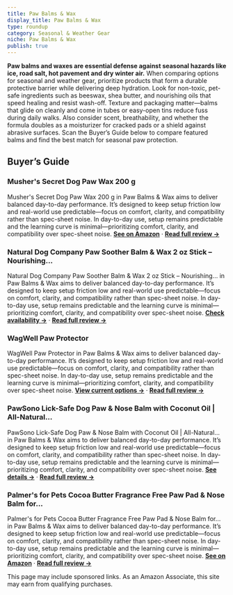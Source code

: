 ```yaml
---
title: Paw Balms & Wax
display_title: Paw Balms & Wax
type: roundup
category: Seasonal & Weather Gear
niche: Paw Balms & Wax
publish: true
---
```


<p><strong>Paw balms and waxes are essential defense against seasonal hazards like ice, road salt, hot pavement and dry winter air.</strong> When comparing options for seasonal and weather gear, prioritize products that form a durable protective barrier while delivering deep hydration. Look for non-toxic, pet-safe ingredients such as beeswax, shea butter, and nourishing oils that speed healing and resist wash-off. Texture and packaging matter&mdash;balms that glide on cleanly and come in tubes or easy-open tins reduce fuss during daily walks. Also consider scent, breathability, and whether the formula doubles as a moisturizer for cracked pads or a shield against abrasive surfaces. Scan the Buyer’s Guide below to compare featured balms and find the best match for seasonal paw protection.</p>
<h2>Buyer’s Guide</h2>
<h3>Musher's Secret Dog Paw Wax 200 g</h3>
<p>Musher's Secret Dog Paw Wax 200 g in Paw Balms & Wax aims to deliver balanced day-to-day performance. It’s designed to keep setup friction low and real-world use predictable&mdash;focus on comfort, clarity, and compatibility rather than spec-sheet noise. In day-to-day use, setup remains predictable and the learning curve is minimal&mdash;prioritizing comfort, clarity, and compatibility over spec-sheet noise. <a href="https://amzn.to/4qcGnF9" target="_blank" rel="nofollow sponsored noopener noopener" target="_blank"><strong>See on Amazon</strong></a> · <a href="/reviews/musher-s-secret-dog-paw-wax-200-g-7oz-moisturizing-dog-paw-balm-that-cr-911febc6/"><strong>Read full review &rarr;</strong></a></p>
<h3>Natural Dog Company Paw Soother Balm & Wax 2 oz Stick &ndash; Nourishing…</h3>
<p>Natural Dog Company Paw Soother Balm & Wax 2 oz Stick &ndash; Nourishing… in Paw Balms & Wax aims to deliver balanced day-to-day performance. It’s designed to keep setup friction low and real-world use predictable&mdash;focus on comfort, clarity, and compatibility rather than spec-sheet noise. In day-to-day use, setup remains predictable and the learning curve is minimal&mdash;prioritizing comfort, clarity, and compatibility over spec-sheet noise. <a href="https://amzn.to/4qc674C" target="_blank" rel="nofollow sponsored noopener noopener" target="_blank"><strong>Check availability &rarr;</strong></a> · <a href="/reviews/natural-dog-company-paw-soother-balm-wax-2-oz-stick-nourishing-paw-care-28c87cac/"><strong>Read full review &rarr;</strong></a></p>
<h3>WagWell Paw Protector</h3>
<p>WagWell Paw Protector in Paw Balms & Wax aims to deliver balanced day-to-day performance. It’s designed to keep setup friction low and real-world use predictable&mdash;focus on comfort, clarity, and compatibility rather than spec-sheet noise. In day-to-day use, setup remains predictable and the learning curve is minimal&mdash;prioritizing comfort, clarity, and compatibility over spec-sheet noise. <a href="https://amzn.to/4qchuJK" target="_blank" rel="nofollow sponsored noopener noopener" target="_blank"><strong>View current options &rarr;</strong></a> · <a href="/reviews/wagwell-paw-protector-vet-approved-microbiome-friendly-dog-paw-pad-nose-e6386f6a/"><strong>Read full review &rarr;</strong></a></p>
<h3>PawSono Lick-Safe Dog Paw & Nose Balm with Coconut Oil | All-Natural…</h3>
<p>PawSono Lick-Safe Dog Paw & Nose Balm with Coconut Oil | All-Natural… in Paw Balms & Wax aims to deliver balanced day-to-day performance. It’s designed to keep setup friction low and real-world use predictable&mdash;focus on comfort, clarity, and compatibility rather than spec-sheet noise. In day-to-day use, setup remains predictable and the learning curve is minimal&mdash;prioritizing comfort, clarity, and compatibility over spec-sheet noise. <a href="https://amzn.to/439RZio" target="_blank" rel="nofollow sponsored noopener noopener" target="_blank"><strong>See details &rarr;</strong></a> · <a href="/reviews/pawsono-lick-safe-dog-paw-nose-balm-with-coconut-oil-all-natural-moistu-e5b414f4/"><strong>Read full review &rarr;</strong></a></p>
<h3>Palmer's for Pets Cocoa Butter Fragrance Free Paw Pad & Nose Balm for…</h3>
<p>Palmer's for Pets Cocoa Butter Fragrance Free Paw Pad & Nose Balm for… in Paw Balms & Wax aims to deliver balanced day-to-day performance. It’s designed to keep setup friction low and real-world use predictable&mdash;focus on comfort, clarity, and compatibility rather than spec-sheet noise. In day-to-day use, setup remains predictable and the learning curve is minimal&mdash;prioritizing comfort, clarity, and compatibility over spec-sheet noise. <a href="https://amzn.to/493cNf6" target="_blank" rel="nofollow sponsored noopener noopener" target="_blank"><strong>See on Amazon</strong></a> · <a href="/reviews/palmer-s-for-pets-cocoa-butter-fragrance-free-paw-pad-nose-balm-for-dog-6a6395ae/"><strong>Read full review &rarr;</strong></a></p>
<aside class="disclosure">This page may include sponsored links. As an Amazon Associate, this site may earn from qualifying purchases.</aside>
